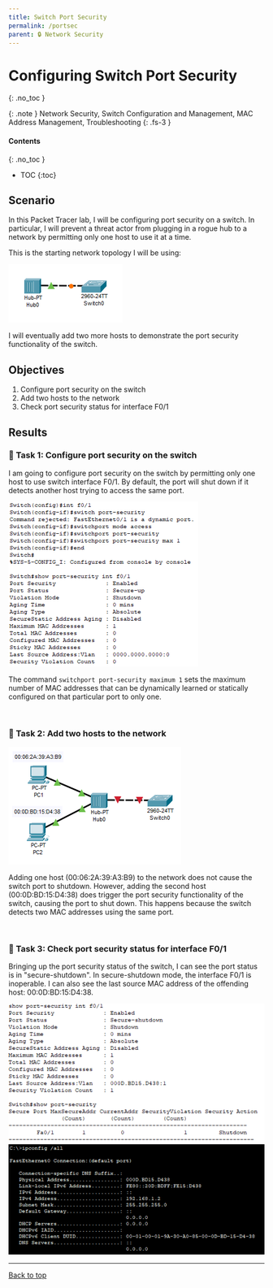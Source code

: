 ```yaml
---
title: Switch Port Security
permalink: /portsec
parent: 🔒 Network Security
---
```

# Configuring Switch Port Security
{: .no_toc }

{: .note }
Network Security, Switch Configuration and Management, MAC Address Management, Troubleshooting
{: .fs-3 }

#### Contents
{: .no_toc }
- TOC
{:toc}

## Scenario
In this Packet Tracer lab, I will be configuring port security on a switch. In particular, I will prevent a threat actor from plugging in a rogue hub to a network by permitting only one host to use it at a time.

This is the starting network topology I will be using:

![](/assets/images/101netplus/70_portsec/topology_1.png)

I will eventually add two more hosts to demonstrate the port security functionality of the switch.

## Objectives

1. Configure port security on the switch
2. Add two hosts to the network
3. Check port security status for interface F0/1

## Results
### 📄 Task 1: Configure port security on the switch

I am going to configure port security on the switch by permitting only one host to use switch interface F0/1. By default, the port will shut down if it detects another host trying to access the same port.

![](/assets/images/101netplus/70_portsec/switch_securityenabled.png)

The command ```switchport port-security maximum 1``` sets the maximum number of MAC addresses that can be dynamically learned or statically configured on that particular port to only one.

<br>

### 📄 Task 2: Add two hosts to the network

![](/assets/images/101netplus/70_portsec/topology_2.png)

Adding one host (00:06:2A:39:A3:B9) to the network does not cause the switch port to shutdown. However, adding the second host (00:0D:BD:15:D4:38) does trigger the port security functionality of the switch, causing the port to shut down. This happens because the switch detects two MAC addresses using the same port. 

<br>

### 📄 Task 3: Check port security status for interface F0/1

Bringing up the port security status of the switch, I can see the port status is in "secure-shutdown". In secure-shutdown mode, the interface F0/1 is inoperable. I can also see the last source MAC address of the offending host: 00:0D:BD:15:D4:38.

![](/assets/images/101netplus/70_portsec/switch_portshutdown.png)
![](/assets/images/101netplus/70_portsec/pc2_macaddress.png)

---

<a href="#top" id="back-to-top">Back to top</a>